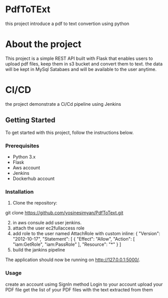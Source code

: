 # PdfToTExt
this project introduce a pdf to text convertion using python

# About the project

This project is a simple REST API built with Flask that enables users to upload pdf files, keep them in s3 bucket and convert them to text. the data will be kept in MySql Satabaes and will be available to the user anytime.

# CI/CD

the project demonstrate a Ci/Cd pipeline using Jenkins

## Getting Started

To get started with this project, follow the instructions below.

### Prerequisites

- Python 3.x
- Flask
- Aws account
- Jenkins
- Dockerhub account

### Installation

1. Clone the repository:

git clone https://github.com/yosinesimyan/PdfToText.git

2. in aws consule add user jenkins.
3. attach the user ec2fullaccess role
4. add role to the user named AttachRole with custom inline:
    {
    "Version": "2012-10-17",
    "Statement": [
        {
            "Effect": "Allow",
            "Action": [
                "iam:GetRole",
                "iam:PassRole"
            ],
            "Resource": "*"
        }
    ]
2. build the jankins pipeline

The application should now be running on http://127.0.0.1:5000/.

### Usage

create an account usimg SignIn method
Login to your account
upload your PDF file
get the list of your PDF files with the text extracted from them

